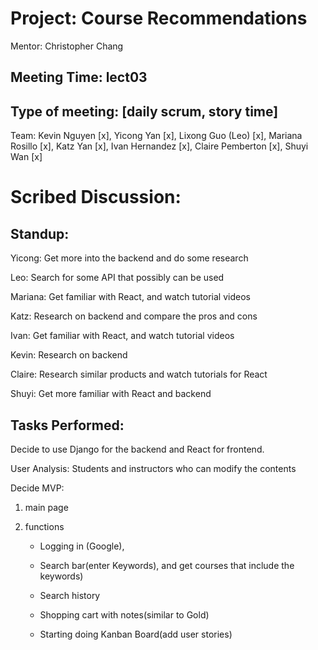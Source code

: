 # Project: Course Recommendations
Mentor: Christopher Chang

## Meeting Time: lect03

## Type of meeting: [daily scrum, story time]
Team: Kevin Nguyen [x], Yicong Yan [x], Lixong Guo (Leo) [x], Mariana Rosillo [x], Katz Yan [x], Ivan Hernandez [x], Claire Pemberton [x], Shuyi Wan [x]

# Scribed Discussion:

## Standup:
Yicong: Get more into the backend and do some research

Leo: Search for some API that possibly can be used

Mariana: Get familiar with React, and watch tutorial videos

Katz: Research on backend and compare the pros and cons

Ivan: Get familiar with React, and watch tutorial videos

Kevin:  Research on backend

Claire: Research similar products and watch tutorials for React

Shuyi: Get more familiar with React and backend

## Tasks Performed:
Decide to use Django for the backend and React for frontend.

User Analysis: Students and instructors who can modify the contents

Decide MVP:

1. main page

2. functions

   * Logging in (Google), 

   * Search bar(enter Keywords), and get courses that include the keywords)

   * Search history

   * Shopping cart with notes(similar to Gold)

   * Starting doing Kanban Board(add user stories)

     

